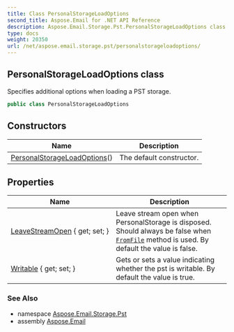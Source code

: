 ```yaml
---
title: Class PersonalStorageLoadOptions
second_title: Aspose.Email for .NET API Reference
description: Aspose.Email.Storage.Pst.PersonalStorageLoadOptions class. Specifies additional options when loading a PST storage
type: docs
weight: 20350
url: /net/aspose.email.storage.pst/personalstorageloadoptions/
---
```

## PersonalStorageLoadOptions class

Specifies additional options when loading a PST storage.

```csharp
public class PersonalStorageLoadOptions
```

## Constructors

| Name | Description |
| --- | --- |
| [PersonalStorageLoadOptions](personalstorageloadoptions/)() | The default constructor. |

## Properties

| Name | Description |
| --- | --- |
| [LeaveStreamOpen](../../aspose.email.storage.pst/personalstorageloadoptions/leavestreamopen/) { get; set; } | Leave stream open when PersonalStorage is disposed. Should always be false when [`FromFile`](../personalstorage/fromfile/) method is used. By default the value is false. |
| [Writable](../../aspose.email.storage.pst/personalstorageloadoptions/writable/) { get; set; } | Gets or sets a value indicating whether the pst is writable. By default the value is true. |

### See Also

* namespace [Aspose.Email.Storage.Pst](../../aspose.email.storage.pst/)
* assembly [Aspose.Email](../../)


